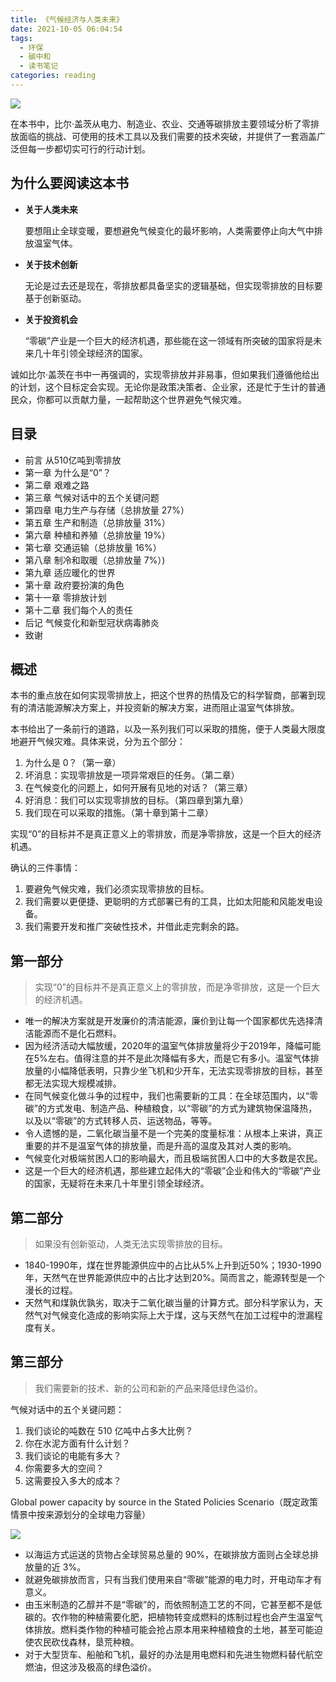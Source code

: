 ```yaml
---
title: 《气候经济与人类未来》
date: 2021-10-05 06:04:54
tags:
  - 环保
  - 碳中和
  - 读书笔记
categories: reading
---
```


![](/images/book/how-to-avoid-a-climate-disaster.jpg)

在本书中，比尔·盖茨从电力、制造业、农业、交通等碳排放主要领域分析了零排放面临的挑战、可使用的技术工具以及我们需要的技术突破，并提供了一套涵盖广泛但每一步都切实可行的行动计划。



## 为什么要阅读这本书

- **关于人类未来**

  要想阻止全球变暖，要想避免气候变化的最坏影响，人类需要停止向大气中排放温室气体。

- **关于技术创新**

  无论是过去还是现在，零排放都具备坚实的逻辑基础，但实现零排放的目标要基于创新驱动。

- **关于投资机会**

  “零碳”产业是一个巨大的经济机遇，那些能在这一领域有所突破的国家将是未来几十年引领全球经济的国家。

诚如比尔·盖茨在书中一再强调的，实现零排放并非易事，但如果我们遵循他给出的计划，这个目标定会实现。无论你是政策决策者、企业家，还是忙于生计的普通民众，你都可以贡献力量，一起帮助这个世界避免气候灾难。



## 目录

- 前言 从510亿吨到零排放
- 第一章 为什么是“0”？
- 第二章 艰难之路
- 第三章 气候对话中的五个关键问题
- 第四章 电力生产与存储（总排放量 27%）
- 第五章 生产和制造（总排放量 31%）
- 第六章 种植和养殖（总排放量 19%）
- 第七章 交通运输（总排放量 16%）
- 第八章 制冷和取暖（总排放量 7%）)
- 第九章 适应暖化的世界
- 第十章 政府要扮演的角色
- 第十一章 零排放计划
- 第十二章 我们每个人的责任
- 后记 气候变化和新型冠状病毒肺炎
- 致谢


## 概述

本书的重点放在如何实现零排放上，把这个世界的热情及它的科学智商，部署到现有的清洁能源解决方案上，并投资新的解决方案，进而阻止温室气体排放。

本书给出了一条前行的道路，以及一系列我们可以采取的措施，便于人类最大限度地避开气候灾难。具体来说，分为五个部分：

1. 为什么是 0？（第一章）
2. 坏消息：实现零排放是一项异常艰巨的任务。（第二章）
3. 在气候变化的问题上，如何开展有见地的对话？（第三章）
4. 好消息：我们可以实现零排放的目标。（第四章到第九章）
5. 我们现在可以采取的措施。（第十章到第十二章）

实现“0”的目标并不是真正意义上的零排放，而是净零排放，这是一个巨大的经济机遇。

确认的三件事情：

1. 要避免气候灾难，我们必须实现零排放的目标。
2. 我们需要以更便捷、更聪明的方式部署已有的工具，比如太阳能和风能发电设备。
3. 我们需要开发和推广突破性技术，并借此走完剩余的路。


## 第一部分

> 实现“0”的目标并不是真正意义上的零排放，而是净零排放，这是一个巨大的经济机遇。

- 唯一的解决方案就是开发廉价的清洁能源，廉价到让每一个国家都优先选择清洁能源而不是化石燃料。
- 因为经济活动大幅放缓，2020年的温室气体排放量将少于2019年，降幅可能在5%左右。值得注意的并不是此次降幅有多大，而是它有多小。温室气体排放量的小幅降低表明，只靠少坐飞机和少开车，无法实现零排放的目标，甚至都无法实现大规模减排。
- 在同气候变化做斗争的过程中，我们也需要新的工具：在全球范围内，以“零碳”的方式发电、制造产品、种植粮食，以“零碳”的方式为建筑物保温降热，以及以“零碳”的方式转移人员、运送物品，等等。
- 令人遗憾的是，二氧化碳当量不是一个完美的度量标准：从根本上来讲，真正重要的并不是温室气体的排放量，而是升高的温度及其对人类的影响。
- 气候变化对极端贫困人口的影响最大，而且极端贫困人口中的大多数是农民。
- 这是一个巨大的经济机遇，那些建立起伟大的“零碳”企业和伟大的“零碳”产业的国家，无疑将在未来几十年里引领全球经济。

## 第二部分

> 如果没有创新驱动，人类无法实现零排放的目标。

- 1840-1990年，煤在世界能源供应中的占比从5%上升到近50%；1930-1990年，天然气在世界能源供应中的占比才达到20%。简而言之，能源转型是一个漫长的过程。
- 天然气和煤孰优孰劣，取决于二氧化碳当量的计算方式。部分科学家认为，天然气对气候变化造成的影响实际上大于煤，这与天然气在加工过程中的泄漏程度有关。


## 第三部分

> 我们需要新的技术、新的公司和新的产品来降低绿色溢价。

气候对话中的五个关键问题：

1. 我们谈论的吨数在 510 亿吨中占多大比例？
2. 你在水泥方面有什么计划？
3. 我们谈论的电能有多大？
4. 你需要多大的空间？
5. 这需要投入多大的成本？

Global power capacity by source in the Stated Policies Scenario（既定政策情景中按来源划分的全球电力容量）

![](/images/book/iea_weo2019_capacitytrajectory.jpg)


- 以海运方式运送的货物占全球贸易总量的 90%，在碳排放方面则占全球总排放量的近 3%。
- 就避免碳排放而言，只有当我们使用来自“零碳”能源的电力时，开电动车才有意义。
- 由玉米制造的乙醇并不是“零碳”的，而依照制造工艺的不同，它甚至都不是低碳的。农作物的种植需要化肥，把植物转变成燃料的炼制过程也会产生温室气体排放。燃料类作物的种植可能会抢占原本用来种植粮食的土地，甚至可能迫使农民砍伐森林，垦荒种粮。
- 对于大型货车、船舶和飞机，最好的办法是用电燃料和先进生物燃料替代航空燃油，但这涉及极高的绿色溢价。